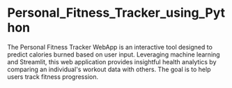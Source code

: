 # Personal_Fitness_Tracker_using_Python
The Personal Fitness Tracker WebApp is an interactive tool designed to predict calories burned based on user input. Leveraging machine learning and Streamlit, this web application provides insightful health analytics by comparing an individual's workout data with others. The goal is to help users track fitness progression.
